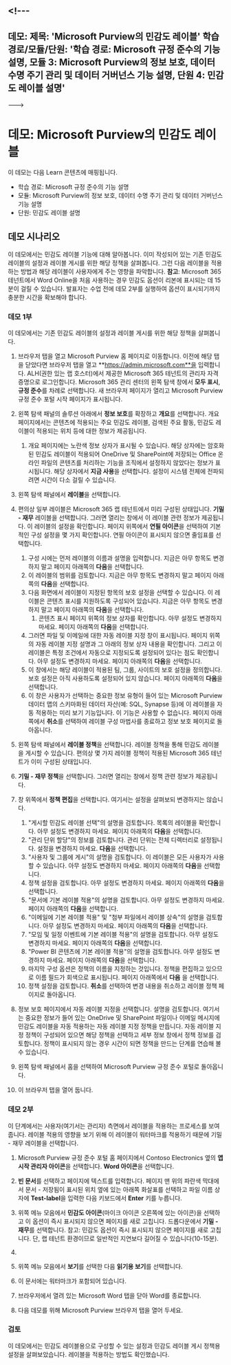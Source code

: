 &lt;!---
---
데모: 제목: 'Microsoft Purview의 민감도 레이블' 학습 경로/모듈/단원: '학습 경로: Microsoft 규정 준수의 기능 설명, 모듈 3: Microsoft Purview의 정보 보호, 데이터 수명 주기 관리 및 데이터 거버넌스 기능 설명, 단원 4: 민감도 레이블 설명'
---
--->

# 데모: Microsoft Purview의 민감도 레이블

이 데모는 다음 Learn 콘텐츠에 매핑됩니다.

- 학습 경로: Microsoft 규정 준수의 기능 설명
- 모듈: Microsoft Purview의 정보 보호, 데이터 수명 주기 관리 및 데이터 거버넌스 기능 설명
- 단원: 민감도 레이블 설명

## 데모 시나리오

이 데모에서는 민감도 레이블 기능에 대해 알아봅니다.  이미 작성되어 있는 기존 민감도 레이블의 설정과 레이블 게시를 위한 해당 정책을 살펴봅니다.   그런 다음 레이블을 적용하는 방법과 해당 레이블이 사용자에게 주는 영향을 파악합니다.  **참고**: Microsoft 365 테넌트에서 Word Online을 처음 사용하는 경우 민감도 옵션이 리본에 표시되는 데 15분이 걸릴 수 있습니다.  발표자는 수업 전에 데모 2부를 실행하여 옵션이 표시되기까지 충분한 시간을 확보해야 합니다.

### 데모 1부

이 데모에서는 기존 민감도 레이블의 설정과 레이블 게시를 위한 해당 정책을 살펴봅니다.

1. 브라우저 탭을 열고 Microsoft Purview 홈 페이지로 이동합니다.  이전에 해당 탭을 닫았다면 브라우저 탭을 열고 **https://admin.microsoft.com**을 입력합니다. ALH(권한 있는 랩 호스터)에서 제공한 Microsoft 365 테넌트의 관리자 자격 증명으로 로그인합니다. Microsoft 365 관리 센터의 왼쪽 탐색 창에서 **모두 표시**, **규정 준수**를 차례로 선택합니다.  새 브라우저 페이지가 열리고 Microsoft Purview 규정 준수 포털 시작 페이지가 표시됩니다.  

1. 왼쪽 탐색 패널의 솔루션 아래에서 **정보 보호**를 확장하고 **개요**를 선택합니다.  개요 페이지에서는 콘텐츠에 적용되는 주요 민감도 레이블, 검색된 주요 활동, 민감도 레이블이 적용되는 위치 등에 대한 정보가 제공됩니다.  
    1. 개요 페이지에는 노란색 정보 상자가 표시될 수 있습니다. 해당 상자에는 암호화된 민감도 레이블이 적용되어 OneDrive 및 SharePoint에 저장되는 Office 온라인 파일의 콘텐츠를 처리하는 기능을 조직에서 설정하지 않았다는 정보가 표시됩니다.  해당 상자에서 **지금 사용**을 선택합니다.  설정이 시스템 전체에 전파되려면 시간이 다소 걸릴 수 있습니다.

1. 왼쪽 탐색 패널에서 **레이블**을 선택합니다.

1. 편의상 일부 레이블은 Microsoft 365 랩 테넌트에서 미리 구성된 상태입니다. **기밀 - 재무** 레이블을 선택합니다.  그러면 열리는 창에서 이 레이블 관련 정보가 제공됩니다.  이 레이블의 설정을 확인합니다.  페이지 위쪽에서 **연필 아이콘**을 선택하여 기본적인 구성 설정을 몇 가지 확인합니다. 연필 아이콘이 표시되지 않으면 줄임표를 선택합니다.
    1. 구성 시에는 먼저 레이블의 이름과 설명을 입력합니다.  지금은 아무 항목도 변경하지 말고  페이지 아래쪽의 **다음**을 선택합니다.
    1. 이 레이블의 범위를 검토합니다. 지금은 아무 항목도 변경하지 말고  페이지 아래쪽의 **다음**을 선택합니다.
    1. 다음 화면에서 레이블이 지정된 항목의 보호 설정을 선택할 수 있습니다. 이 레이블은 콘텐츠 표시를 지원하도록 구성되어 있습니다. 지금은 아무 항목도 변경하지 말고  페이지 아래쪽의 **다음**을 선택합니다.
        1. 콘텐츠 표시 페이지 위쪽의 정보 상자를 확인합니다.  아무 설정도 변경하지 마세요.  페이지 아래쪽의 **다음**을 선택합니다.
    1. 그러면 파일 및 이메일에 대한 자동 레이블 지정 창이 표시됩니다.  페이지 위쪽의 자동 레이블 지정 설명과 그 아래의 정보 상자 내용을 확인합니다.  그리고 이 레이블은 특정 조건에서 자동으로 지정되도록 설정되어 있다는 점도 확인합니다. 아무 설정도 변경하지 마세요.  페이지 아래쪽의 **다음**을 선택합니다.
    1. 이 창에서는 해당 레이블이 적용된 팀, 그룹, 사이트의 보호 설정을 정의합니다. 보호 설정은 아직 사용하도록 설정되어 있지 않습니다. 페이지 아래쪽의 **다음**을 선택합니다.
    1. 이 창은 사용자가 선택하는 중요한 정보 유형이 들어 있는 Microsoft Purview 데이터 맵의 스키마화된 데이터 자산(예: SQL, Synapse 등)에 이 레이블을 자동 적용하는 미리 보기 기능입니다.  이 기능은 사용할 수 없습니다. 페이지 아래쪽에서 **취소**를 선택하여 레이블 구성 마법사를 종료하고 정보 보호 페이지로 돌아옵니다.

1. 왼쪽 탐색 패널에서 **레이블 정책**을 선택합니다.  레이블 정책을 통해 민감도 레이블을 게시할 수 있습니다.  편의상 몇 가지 레이블 정책이 적용된 Microsoft 365 테넌트가 이미 구성된 상태입니다.

1. **기밀 - 재무 정책**을 선택합니다.  그러면 열리는 창에서 정책 관련 정보가 제공됩니다. 

1. 창 위쪽에서 **정책 편집**을 선택합니다.  여기서는 설정을 살펴보되 변경하지는 않습니다.
    1. "게시할 민감도 레이블 선택"의 설명을 검토합니다.  목록의 레이블을 확인합니다.  아무 설정도 변경하지 마세요.  페이지 아래쪽의 **다음**을 선택합니다.
    1. "관리 단위 할당"의 정보를 검토합니다. 관리 단위는 전체 디렉터리로 설정됩니다. 설정을 변경하지 마세요. **다음**을 선택합니다.  
    1. "사용자 및 그룹에 게시"의 설명을 검토합니다.  이 레이블은 모든 사용자가 사용할 수 있습니다.  아무 설정도 변경하지 마세요.  페이지 아래쪽의 **다음**을 선택합니다.
    1. 정책 설정을 검토합니다. 아무 설정도 변경하지 마세요.  페이지 아래쪽의 **다음**을 선택합니다.
    1. "문서에 기본 레이블 적용"의 설명을 검토합니다. 아무 설정도 변경하지 마세요.  페이지 아래쪽의 **다음**을 선택합니다.
    1. "이메일에 기본 레이블 적용" 및 "첨부 파일에서 레이블 상속"의 설명을 검토합니다. 아무 설정도 변경하지 마세요.  페이지 아래쪽의 **다음**을 선택합니다.
    1. "모임 및 일정 이벤트에 기본 레이블 적용"의 설명을 검토합니다. 아무 설정도 변경하지 마세요.  페이지 아래쪽의 **다음**을 선택합니다.
    1. "Power BI 콘텐츠에 기본 레이블 적용"의 설명을 검토합니다. 아무 설정도 변경하지 마세요.  페이지 아래쪽의 **다음**을 선택합니다.
    1. 마지막 구성 옵션은 정책의 이름을 지정하는 것입니다.  정책을 편집하고 있으므로 이름 필드가 회색으로 표시됩니다. 페이지 아래쪽에서 **다음** 을 선택합니다.
    1. 정책 설정을 검토합니다. **취소**를 선택하여 변경 내용을 취소하고 레이블 정책 페이지로 돌아옵니다.

1. 정보 보호 페이지에서 자동 레이블 지정을 선택합니다. 설명을 검토합니다. 여기서는 중요한 정보가 들어 있는 OneDrive 및 SharePoint 파일이나 이메일 메시지에 민감도 레이블을 자동 적용하는 자동 레이블 지정 정책을 만듭니다. 자동 레이블 지정 정책이 구성되어 있으면 해당 정책을 선택하고 세부 정보 창에서 정책 정보를 검토합니다.  정책이 표시되지 않는 경우 시간이 되면 정책을 만드는 단계를 연습해 볼 수 있습니다.

1. 왼쪽 탐색 패널에서 홈을 선택하여 Microsoft Purview 규정 준수 포털로 돌아옵니다.

1. 이 브라우저 탭을 열어 둡니다.

### 데모 2부

이 단계에서는 사용자(여기서는 관리자) 측면에서 레이블을 적용하는 프로세스를 보여 줍니다.  레이블 적용의 영향을 보기 위해 이 레이블이 워터마크를 적용하기 때문에 기밀 - 재무 레이블을 선택합니다.

1. Microsoft Purview 규정 준수 포털 홈 페이지에서 Contoso Electronics 옆의 **앱 시작 관리자 아이콘**을 선택합니다. **Word 아이콘**을 선택합니다.  

1. **빈 문서**를 선택하고 페이지에 텍스트를 입력합니다.  페이지 맨 위의 파란색 막대에서 문서 - 저장됨이 표시된 위치 옆에 있는 아래쪽 화살표를 선택하고 파일 이름 상자에 **Test-label**을 입력한 다음 키보드에서 **Enter** 키를 누릅니다.

1. 위쪽 메뉴 모음에서 **민감도 아이콘**(마이크 아이콘 오른쪽에 있는 아이콘)을 선택하고 이 옵션이 즉시 표시되지 않으면 페이지를 새로 고칩니다. 드롭다운에서 **기밀 - 재무**를 선택합니다.   참고: 민감도 옵션이 즉시 표시되지 않으면 페이지를 새로 고칩니다. 단, 랩 테넌트 환경이므로 일반적인 지연보다 길어질 수 있습니다(10-15분).
1. 
1. 위쪽 메뉴 모음에서 **보기**를 선택한 다음 **읽기용 보기**를 선택합니다.

1. 이 문서에는 워터마크가 포함되어 있습니다.  

1. 브라우저에서 열려 있는 Microsoft Word 탭을 닫아 Word를 종료합니다.

1. 다음 데모를 위해 Microsoft Purview 브라우저 탭을 열어 두세요.

### 검토

이 데모에서는 민감도 레이블용으로 구성할 수 있는 설정과 민감도 레이블 게시 정책용 설정을 살펴보았습니다. 레이블을 적용하는 방법도 확인했습니다.
